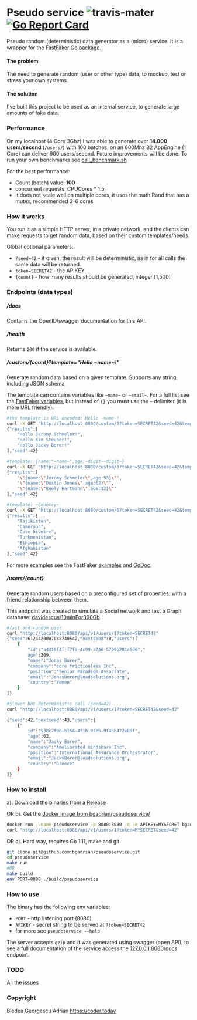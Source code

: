 # Pseudo service ![travis-mater](https://travis-ci.com/bgadrian/pseudoservice.svg?branch=master) [![Go Report Card](https://goreportcard.com/badge/github.com/bgadrian/pseudoservice)](https://goreportcard.com/report/github.com/bgadrian/pseudoservice)

Pseudo random (deterministic) data generator as a (micro) service.
It is a wrapper for the [FastFaker Go package](https://github.com/bgadrian/fastfaker).

#### The problem
The need to generate random (user or other type) data, to mockup, test or stress  your own systems. 

#### The solution
I've built this project to be used as an internal service, to generate large amounts of fake data.

### Performance 
 
On my localhost (4 Core 3Ghz) I was able to generate over **14.000 users/second** (`/users/`) with 100 batches, on an 600Mhz B2 AppEngine (1 Core) can deliver 900 users/second. 
Future improvements will be done. To run your own benchmarks see [call_benchmark.sh](./call_benchmark.sh)

For the best performance: 
* Count (batch) value: **100**
* concurrent requests: CPUCores * 1.5
* it does not scale well on multiple cores, it uses the math.Rand that has a mutex, recommended 3-6 cores

### How it works

You run it as a simple HTTP server, in a private network, and the clients can make requests to get random data, based on their custom templates/needs.

Global optional parameters:
* `?seed=42` - if given, the result will be deterministic, as in for all calls the same data will be returned.
* `token=SECRET42` - the APIKEY
* `{count}` - how many results should be generated, integer [1,500]

### Endpoints (data types)

##### /docs 
Contains the OpenID/swagger documentation for this API.

##### /health
Returns `200` if the service is available.

##### /custom/{count}?template="Hello &#126;name&#126;!"
Generate random data based on a given template. Supports any string, including JSON schema.

The template can contains variables like `~name~` or `~email~`. For a full list see the [FastFaker variables](https://github.com/bgadrian/fastfaker/blob/master/TEMPLATE_VARIABLES.md), but instead of `{}` you must use the `~` delimiter (it is more URL friendly).

```bash
#the template is URL encoded: Hello ~name~!
curl -X GET "http://localhost:8080/custom/3?token=SECRET42&seed=42&template=Hello%20~name~%21"
{"results":[
    "Hello Jeromy Schmeler!",
    "Hello Kim Steuber!",
    "Hello Jacky Borer!"
],"seed":42}

#template: {name:"~name~",age:~digit~~digit~}
curl -X GET "http://localhost:8080/custom/3?token=SECRET42&seed=42&template=%22%7Bname%3A%22~name~%22%2Cage%3A~digit~%7D%22"
{"results":[
    "\"{name:\"Jeromy Schmeler\",age:53}\"",
    "\"{name:\"Dustin Jones\",age:62}\"",
    "\"{name:\"Keely Hartmann\",age:12}\""
],"seed":42}

#template: ~country~
curl -X GET "http://localhost:8080/custom/6?token=SECRET42&seed=42&template=~country~"
{"results":[
    "Tajikistan",
    "Cameroon",
    "Cote Divoire",
    "Turkmenistan",
    "Ethiopia",
    "Afghanistan"
],"seed":42}
``` 

For more examples see the FastFaker [examples](https://github.com/bgadrian/fastfaker/tree/master/example) and [GoDoc](https://godoc.org/github.com/bgadrian/fastfaker/faker#pkg-examples).

##### /users/{count}
Generate random users based on a preconfigured set of properties, with a friend relationship between them.

This endpoint was created to simulate a Social network and test a Graph database: [davidescus/10minFor300Gb](https://github.com/davidescus/10minFor300Gb).

```bash
#fast and random user
curl "http://localhost:8080/api/v1/users/1?token=SECRET42"
{"seed":6124420007038740542,"nextseed":0,"users":[
    {
        "id":"a4419f4f-f7f9-4c99-a746-5799b281a5d6","
        age":209,
        "name":"Jonas Borer",
        "company":"core frictionless Inc",
        "position":"Senior Paradigm Associate",
        "email":"JonasBorer@leadsolutions.org",
        "country":"Yemen"
    }
]}

#slower but deterministic call (seed=42)
curl "http://localhost:8080/api/v1/users/1?token=SECRET42&seed=42"

{"seed":42,"nextseed":43,"users":[
    {"
        id":"538c7f96-b164-4f1b-97bb-9f4bb472e89f",
        "age":62,
        "name":"Jacky Borer",
        "company":"Ameliorated mindshare Inc",
        "position":"International Assurance Orchestrator",
        "email":"JackyBorer@leadsolutions.org",
        "country":"Greece"
    }
]}
```

### How to install

a). Download the [binaries from a Release](https://github.com/bgadrian/pseudoservice/releases)

OR b). Get the [docker image from bgadrian/pseudoservice/](https://hub.docker.com/r/bgadrian/pseudoservice/)
```bash
docker run --name pseudoservice -p 8080:8080 -d -e APIKEY=MYSECRET bgadrian/pseudoservice
curl "http://localhost:8080/api/v1/users/1?token=MYSECRET&seed=42"

```

OR c). Hard way, requires Go 1.11, make and git
```bash
git clone git@github.com:bgadrian/pseudoservice.git
cd pseudoservice
make run
#OR
make build
env PORT=8080 ./build/pseudoservice
```

### How to use

The binary has the following env variables:
* `PORT` - http listening port (8080)
* `APIKEY` - secret string to be served at `?token=SECRET42` 
* for more see `pseudoservice --help`

The server accepts `gzip` and it was generated using swagger (open API), to see a full documentation of the service access the [127.0.0.1:8080/docs](http://127.0.0.1:8080/docs) endpoint.

### TODO
All the [issues](https://github.com/bgadrian/pseudoservice/issues)

### Copyright
Bledea Georgescu Adrian https://coder.today

